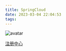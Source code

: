 ```yaml
---
title: SpringCloud
date: 2023-03-04 22:04:53
tags:
---
```


![avatar](https://xds.asia/public/SpringCloud/2023-2-6-5325609d-795f-4dce-8fe3-7fbc68d3cbd3.png)

[注册中心](/SpringCloud/registry)
